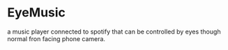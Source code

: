 # EyeMusic

a music player connected to spotify that can be controlled by eyes though normal fron facing phone camera.
